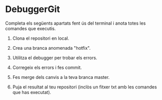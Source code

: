 # DebuggerGit

Completa els següents apartats fent ús del terminal i anota totes les comandes que executis.

1. Clona el repositori en local.

2. Crea una branca anomenada "hotfix".

3. Utilitza el debugger per trobar els errors.

4. Corregeix els errors i fes commit.

5. Fes merge dels canvis a la teva branca master.

6. Puja el resultat al teu repositori (inclòs un fitxer txt amb les comandes que has executat).
